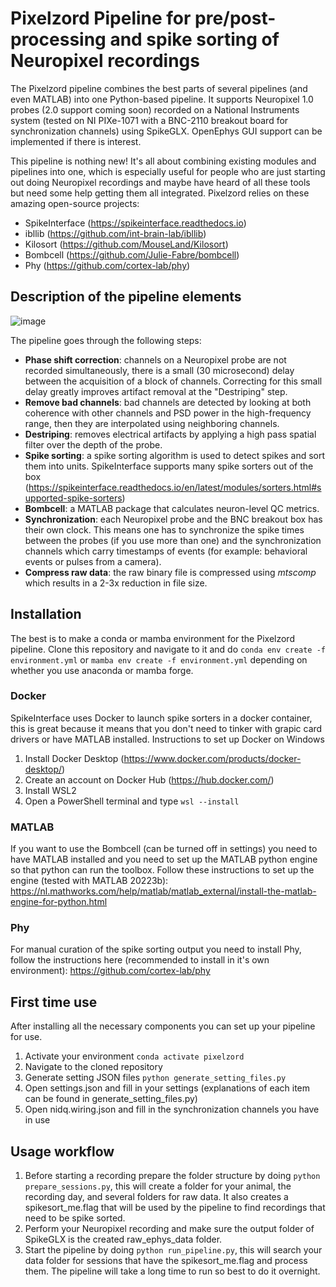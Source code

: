 # Pixelzord Pipeline for pre/post-processing and spike sorting of Neuropixel recordings

The Pixelzord pipeline combines the best parts of several pipelines (and even MATLAB) into one Python-based pipeline. It supports Neuropixel 1.0 probes (2.0 support coming soon) recorded on a National Instruments system (tested on NI PIXe-1071 with a BNC-2110 breakout board for synchronization channels) using SpikeGLX. OpenEphys GUI support can be implemented if there is interest. 

This pipeline is nothing new! It's all about combining existing modules and pipelines into one, which is especially useful for people who are just starting out doing Neuropixel recordings and maybe have heard of all these tools but need some help getting them all integrated. Pixelzord relies on these amazing open-source projects:
- SpikeInterface (https://spikeinterface.readthedocs.io)
- ibllib (https://github.com/int-brain-lab/ibllib)
- Kilosort (https://github.com/MouseLand/Kilosort)
- Bombcell (https://github.com/Julie-Fabre/bombcell)
- Phy (https://github.com/cortex-lab/phy)

## Description of the pipeline elements

![image](https://github.com/NeuroNetMem/PixelzordPipeline/assets/19360723/7d043851-de5e-4605-a5fa-48c036f68988)

The pipeline goes through the following steps:
- **Phase shift correction**: channels on a Neuropixel probe are not recorded simultaneously, there is a small (30 microsecond) delay between the acquisition of a block of channels. Correcting for this small delay greatly improves artifact removal at the "Destriping" step.
- **Remove bad channels**: bad channels are detected by looking at both coherence with other channels and PSD power in the high-frequency range, then they are interpolated using neighboring channels.
- **Destriping**: removes electrical artifacts by applying a high pass spatial filter over the depth of the probe.
- **Spike sorting**: a spike sorting algorithm is used to detect spikes and sort them into units. SpikeInterface supports many spike sorters out of the box (https://spikeinterface.readthedocs.io/en/latest/modules/sorters.html#supported-spike-sorters)
- **Bombcell**: a MATLAB package that calculates neuron-level QC metrics.
- **Synchronization**: each Neuropixel probe and the BNC breakout box has their own clock. This means one has to synchronize the spike times between the probes (if you use more than one) and the synchronization channels which carry timestamps of events (for example: behavioral events or pulses from a camera).
- **Compress raw data**: the raw binary file is compressed using *mtscomp* which results in a 2-3x reduction in file size.

## Installation

The best is to make a conda or mamba environment for the Pixelzord pipeline. Clone this repository and navigate to it and do ```conda env create -f environment.yml``` or ```mamba env create -f environment.yml``` depending on whether you use anaconda or mamba forge.

### Docker
SpikeInterface uses Docker to launch spike sorters in a docker container, this is great because it means that you don't need to tinker with grapic card drivers or have MATLAB installed. Instructions to set up Docker on Windows
1. Install Docker Desktop (https://www.docker.com/products/docker-desktop/)
2. Create an account on Docker Hub (https://hub.docker.com/)
3. Install WSL2
4. Open a PowerShell terminal and type ```wsl --install```

### MATLAB 
If you want to use the Bombcell (can be turned off in settings) you need to have MATLAB installed and you need to set up the MATLAB python engine so that python can run the toolbox. Follow these instructions to set up the engine (tested with MATLAB 20223b): https://nl.mathworks.com/help/matlab/matlab_external/install-the-matlab-engine-for-python.html

### Phy
For manual curation of the spike sorting output you need to install Phy, follow the instructions here (recommended to install in it's own environment): https://github.com/cortex-lab/phy

## First time use

After installing all the necessary components you can set up your pipeline for use.
1. Activate your environment ```conda activate pixelzord```
2. Navigate to the cloned repository
3. Generate setting JSON files ```python generate_setting_files.py```
4. Open settings.json and fill in your settings (explanations of each item can be found in generate_setting_files.py)
5. Open nidq.wiring.json and fill in the synchronization channels you have in use

## Usage workflow

1. Before starting a recording prepare the folder structure by doing ```python prepare_sessions.py```, this will create a folder for your animal, the recording day, and several folders for raw data. It also creates a spikesort_me.flag that will be used by the pipeline to find recordings that need to be spike sorted.
2. Perform your Neuropixel recording and make sure the output folder of SpikeGLX is the created raw_ephys_data folder.
3. Start the pipeline by doing ```python run_pipeline.py```, this will search your data folder for sessions that have the spikesort_me.flag and process them. The pipeline will take a long time to run so best to do it overnight. 



